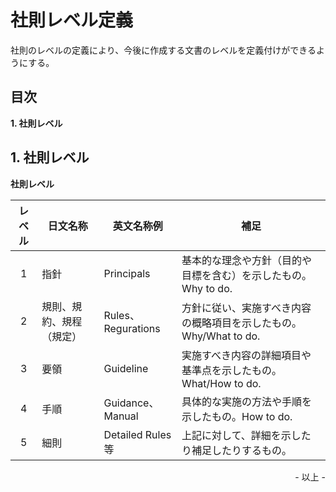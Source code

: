 # 社則レベル定義

社則のレベルの定義により、今後に作成する文書のレベルを定義付けができるようにする。<br>

## 目次

**1\. 社則レベル**<br>

## 1. 社則レベル

**社則レベル**

|<center>レベル</center>|<center>日文名称</center>|<center>英文名称例</center>|<center>補足</center>|
|:-:|:--|:--|:--|
|1|指針|Principals|基本的な理念や方針（目的や目標を含む）を示したもの。Why to do.|
|2|規則、規約、規程（規定）|Rules、Regurations|方針に従い、実施すべき内容の概略項目を示したもの。Why/What to do.|
|3|要領|Guideline|実施すべき内容の詳細項目や基準点を示したもの。What/How to do.|
|4|手順|Guidance、Manual|具体的な実施の方法や手順を示したもの。How to do.|
|5|細則|Detailed Rules 等|上記に対して、詳細を示したり補足したりするもの。|

<div style="text-align: right;">- 以上 -</div>
